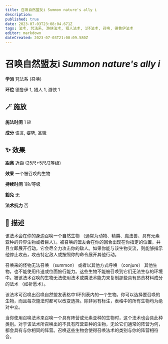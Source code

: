 ```yaml
---
title: 召唤自然盟友i Summon nature's ally i
description: 
published: true
date: 2023-07-03T23:08:04.671Z
tags: 法术, 咒法系, 游侠法术, 猎人法术, 1环法术, 召唤, 德鲁伊法术
editor: markdown
dateCreated: 2023-07-03T21:00:09.580Z
---
```


# **召唤自然盟友i** *Summon nature's ally i*

**学派** 咒法系 (召唤) 

**环位** 德鲁伊 1, 猎人 1, 游侠 1

## 🪄 施放

**施法时间** 1 轮

**成分** 语言, 姿势, 圣徽

## ✨ 效果  

**距离** 近距 (25尺+5尺/2等级) 

**效果** 一个被召唤的生物 

**持续时间** 1轮/等级 

**豁免** 无

**法术抗力** 否

## 📖 描述

该法术会在你的身边召唤一个自然生物 （通常为动物、精类、魔法兽、具有元素亚种的异界生物或者巨人）。被召唤的盟友会在你的回合出现在你指定的位置，并且立即展开行动。它会尽全力攻击你的敌人。如果你能与该生物交流，则能够指示他停止攻击，攻击特定敌人或按照你的命令展开其他行动。

召唤来的怪物无法召唤 （summon） 或者以其他方式呼唤 （conjure） 其他生物，也不能使用传送或位面旅行能力。这些生物不能被召唤到它们无法生存的环境中。被该法术召唤的生物无法使用法术或类法术能力来复制那些具有昂贵材料成分的法术 （如祈愿术）。

该法术可召唤出召唤自然盟友表格中1环列表内的一个生物。你可以选择要召唤的生物，而且每次施法时都可以改变选择。除非另有标注，表格中的所有生物均为绝对中立。

当你使用召唤法术来召唤一个具有阵营或元素亚种的生物时，这个法术也会具此种类别。对于该法术所召唤出的不具有阵营亚种的生物，无论它们通常的阵营为何，都会具有与你相同的阵营。召唤这些生物会使得召唤法术的类别与你的阵营相符合。
    